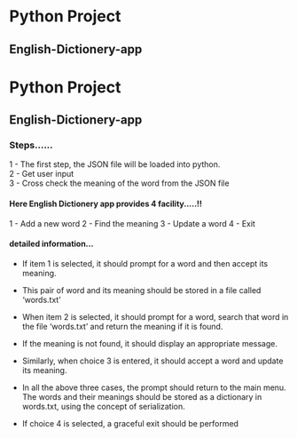 # Python Project
## English-Dictionery-app
 
 # Python Project
## English-Dictionery-app
 
 ### Steps......
 1 - The first step, the JSON file will be loaded into python. \
 2 - Get user input \
 3 - Cross check the meaning of the word from the JSON file

#### Here English Dictionery app provides 4 facility.....!!
1 - Add a new word
2 - Find the meaning
3 - Update a word
4 - Exit

#### detailed information...
- If item 1 is selected, it should prompt for a word and then accept its meaning.

- This pair of word and its meaning should be stored in a file called ‘words.txt’

- When item 2 is selected, it should prompt for a word, search that word in the file ‘words.txt’ and return the meaning if it is found.

- If the meaning is not found, it should display an appropriate message.

- Similarly, when choice 3 is entered, it should accept a word and update its meaning.

- In all the above three cases, 
the prompt should return to the main menu. The words and their meanings should be stored as a dictionary in words.txt, 
using the concept of serialization.

- If choice 4 is selected, a graceful exit should be performed

